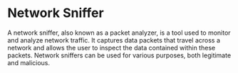 # Network Sniffer
A network sniffer, also known as a packet analyzer, is a tool used to monitor and analyze network traffic. It captures data packets that travel across a network and allows the user to inspect the data contained within these packets. Network sniffers can be used for various purposes, both legitimate and malicious.
